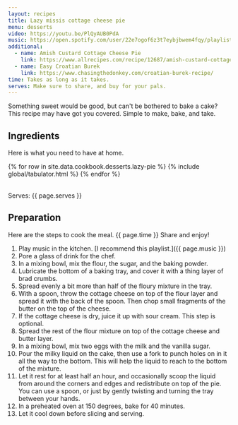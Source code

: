 ```yaml
---
layout: recipes
title: Lazy missis cottage cheese pie
menu: desserts
video: https://youtu.be/PlQyAUB0PdA
music: https://open.spotify.com/user/22e7ogof6z3t7eybjbwem4fqy/playlist/4mVlrqEHX1fcdVqRJQQruF?si=DZ3JsjXnRJaihuPLPn7cdA
additional:
  - name: Amish Custard Cottage Cheese Pie
    link: https://www.allrecipes.com/recipe/12687/amish-custard-cottage-cheese-pie/
  - name: Easy Croatian Burek
    link: https://www.chasingthedonkey.com/croatian-burek-recipe/
time: Takes as long as it takes.
serves: Make sure to share, and buy for your pals.
---
```


Something sweet would be good, but can't be bothered to bake a cake? This recipe may have got you covered. Simple to make, bake, and take.
<!-- excerpt-end -->

## Ingredients

Here is what you need to have at home.

<table>
  {% for row  in site.data.cookbook.desserts.lazy-pie %}
{% include global/tabulator.html %}
  {% endfor %}
</table>

Serves: {{ page.serves }}

## Preparation

Here are the steps to cook the meal. {{ page.time }} Share and enjoy!

1. Play music in the kitchen. [I recommend this playlist.]({{ page.music }})
2. Pore a glass of drink for the chef.
3. In a mixing bowl, mix the flour, the sugar, and the baking powder.
4. Lubricate the bottom of a baking tray, and cover it with a thing layer of brad crumbs.
5. Spread evenly a bit more than half of the floury mixture in the tray.
6.  With a spoon, throw the cottage cheese on top of the flour layer and spread it with the back of the spoon. Then chop small fragments of the butter on the top of the cheese.
7. If the cottage cheese is dry, juice it up with sour cream. This step is optional.
8. Spread the rest of the flour mixture on top of the cottage cheese and butter layer.
9. In a mixing bowl, mix two eggs with the milk and the vanilla sugar.
10. Pour the milky liquid on the cake, then use a fork to punch holes on in it all the way to the bottom. This will help the liquid to reach to the bottom of the mixture.
11. Let it rest for at least half an hour, and occasionally scoop the liquid from around the corners and edges and redistribute on top of the pie. You can use a spoon, or just by gently twisting and turning the tray between your hands.
12. In a preheated oven at 150 degrees, bake for 40 minutes.
13. Let it cool down before slicing and serving.